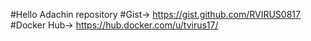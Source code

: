 #Hello Adachin repository
#Gist→ https://gist.github.com/RVIRUS0817
#Docker Hub→ https://hub.docker.com/u/tvirus17/
